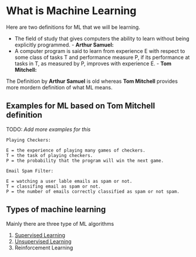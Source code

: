 # What is Machine Learning

Here are two definitions for ML that we will be learning.

- The field of study that gives computers the ability to learn without being explicitly programmed. - **Arthur Samuel:**
- A computer program is said to learn from experience E with respect to some class of tasks T and performance measure P, if its performance at tasks in T, as measured by P, improves with experience E. - **Tom Mitchell:**

The Definition by **Arthur Samuel** is old whereas **Tom Mitchell** provides more mordern definition of what ML means.

## Examples for ML based on **Tom Mitchell** definition

TODO: *Add more examples for this*

```text
Playing Checkers:

E = the experience of playing many games of checkers.  
T = the task of playing checkers.  
P = the probability that the program will win the next game.  
```

```text
Email Spam Filter:  

E = watching a user lable emails as spam or not.  
T = classifing email as spam or not.  
P = the number of emails correctly classified as spam or not spam.
```

## Types of machine learning

Mainly there are three type of ML algorithms

1. [Supervised Learning](2_supervised_learning.md)
2. [Unsupervised Learning](3_unsupervised_learning.md)
3. Reinforcement Learning
